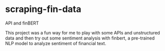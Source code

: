 # scraping-fin-data
API and finBERT

This project was a fun way for me to play with some APIs and unstructured data and then try out some sentiment analysis with finbert, a pre-trained NLP model to analyze sentiment of financial text.
